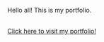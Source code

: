 Hello all! This is my portfolio.<br><br>

<a href="https://arundita.github.io">Click here to visit my portfolio!</a>
